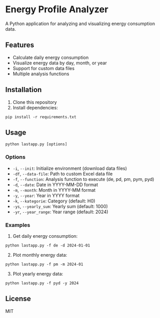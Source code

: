 # Energy Profile Analyzer

A Python application for analyzing and visualizing energy consumption data.

## Features

- Calculate daily energy consumption
- Visualize energy data by day, month, or year
- Support for custom data files
- Multiple analysis functions

## Installation

1. Clone this repository
2. Install dependencies:

```
pip install -r requirements.txt
```

## Usage

```
python lastapp.py [options]
```

### Options

- `-i`, `--init`: Initialize environment (download data files)
- `-df`, `--data-file`: Path to custom Excel data file
- `-f`, `--function`: Analysis function to execute (de, pd, pm, pym, pyd)
- `-d`, `--date`: Date in YYYY-MM-DD format
- `-m`, `--month`: Month in YYYY-MM format
- `-y`, `--year`: Year in YYYY format
- `-k`, `--kategorie`: Category (default: H0)
- `-ys`, `--yearly_sum`: Yearly sum (default: 1000)
- `-yr`, `--year_range`: Year range (default: 2024)

### Examples

1. Get daily energy consumption:

```
python lastapp.py -f de -d 2024-01-01
```

2. Plot monthly energy data:

```
python lastapp.py -f pm -m 2024-01
```

3. Plot yearly energy data:

```
python lastapp.py -f pyd -y 2024
```

## License

MIT
